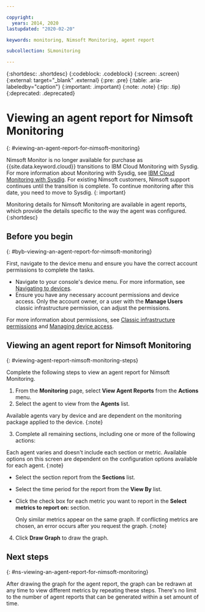 ```yaml
---

copyright:
  years: 2014, 2020
lastupdated: "2020-02-20"

keywords: monitoring, Nimsoft Monitoring, agent report

subcollection: SLmonitoring

---
```


{:shortdesc: .shortdesc}
{:codeblock: .codeblock}
{:screen: .screen}
{:external: target="_blank" .external}
{:pre: .pre}
{:table: .aria-labeledby="caption"}
{:important: .important}
{:note: .note}
{:tip: .tip}
{:deprecated: .deprecated}

# Viewing an agent report for Nimsoft Monitoring
{: #viewing-an-agent-report-for-nimsoft-monitoring}

Nimsoft Monitor is no longer available for purchase as {{site.data.keyword.cloud}} transitions to IBM Cloud Monitoring with Sysdig. For more information about Monitoring with Sysdig, see [IBM Cloud Monitoring with Sysdig](/docs/services/Monitoring-with-Sysdig?topic=Sysdig-about). For existing Nimsoft customers, Nimsoft support continues until the transition is complete. To continue monitoring after this date, you need to move to Sysdig. 
{: important}

Monitoring details for Nimsoft Monitoring are available in agent reports, which provide the details specific to the way the agent was configured. 
{:shortdesc}

## Before you begin
{: #byb-viewing-an-agent-report-for-nimsoft-monitoring}

First, navigate to the device menu and ensure you have the correct account permissions to complete the tasks.

* Navigate to your console's device menu. For more information, see [Navigating to devices](/docs/SLmonitoring?topic=virtual-servers-navigating-devices).
* Ensure you have any necessary account permissions and device access. Only the account owner, or a user with the **Manage Users** classic infrastructure permission, can adjust the permissions.

For more information about permissions, see [Classic infrastructure permissions](/docs/iam?topic=iam-infrapermission#infrapermission) and [Managing device access](/docs/vsi?topic=virtual-servers-managing-device-access).

## Viewing an agent report for Nimsoft Monitoring
{: #viewing-agent-report-nimsoft-monitoring-steps}

Complete the following steps to view an agent report for Nimsoft Monitoring.

1. From the **Monitoring** page, select **View Agent Reports** from the **Actions** menu.
2. Select the agent to view from the **Agents** list.

  Available agents vary by device and are dependent on the monitoring package applied to the device.
  {:note}
  
3. Complete all remaining sections, including one or more of the following actions:

  Each agent varies and doesn't include each section or metric. Available options on this screen are dependent on the configuration options available for each agent.
  {:note}
  
  * Select the section report from the **Sections** list.
  * Select the time period for the report from the **View By** list.
  * Click the check box for each metric you want to report in the **Select metrics to report on:** section.
    
    Only similar metrics appear on the same graph. If conflicting metrics are chosen, an error occurs after you request the graph.
    {:note}
4. Click **Draw Graph** to draw the graph.

## Next steps
{: #ns-viewing-an-agent-report-for-nimsoft-monitoring}

After drawing the graph for the agent report, the graph can be redrawn at any time to view different metrics by repeating these steps. There's no limit to the number of agent reports that can be generated within a set amount of time.
